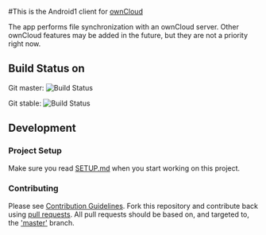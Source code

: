 #This is the Android1 client for [ownCloud][0]

The app performs file synchronization with an ownCloud server. Other ownCloud features may be added in the future, but they are not a priority right now.

## Build Status on
Git master: ![Build Status](https://api.travis-ci.org/owncloud/android.svg?branch=master)

Git stable:  ![Build Status](https://api.travis-ci.org/owncloud/android.svg?branch=stable)

## Development

### Project Setup
Make sure you read [SETUP.md][1] when you start working on this project.

[0]: https://github.com/owncloud/core
[1]: https://github.com/owncloud/android/blob/master/SETUP.md

### Contributing
Please see [Contribution Guidelines](https://owncloud.org/contribute/). Fork this repository and contribute back using
[pull requests](https://github.com/owncloud/android/pulls). All pull requests should be based on, and targeted to, the ['master'](https://github.com/owncloud/android/tree/master) branch.
